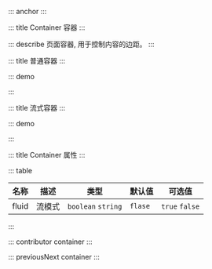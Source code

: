 ::: anchor
:::

::: title Container 容器
:::

::: describe 页面容器, 用于控制内容的边距。
:::

::: title 普通容器
:::

::: demo

<template>
  <lay-container>
    <div class="container-demo"></div>
  </lay-container>
</template>

<script>
import { ref } from 'vue'

export default {
  setup() {

    return {
    }
  }
}
</script>

<style>
    .container-demo {
        width:100%;
        height: 300px;
        background: #79C48C;
        border-radius: 2px;
    }
</style>

:::

::: title 流式容器
:::

::: demo

<template>
  <lay-container fluid>
      <div class="container-demo"></div>
  </lay-container>
</template>

<script>
import { ref } from 'vue'

export default {
  setup() {

    return {
    }
  }
}
</script>

<style>
    .container-demo {
        width:100%;
        height: 300px;
        background: #79C48C;
    }
</style>

:::

::: title Container 属性
:::

::: table

| 名称  | 描述    | 类型           | 默认值   | 可选值         |
| ----- | ------ | -------------- |-------- | -------------- |
| fluid | 流模式  | `boolean` `string` | `flase` | `true` `false` |

:::

::: contributor container
:::

::: previousNext container
:::